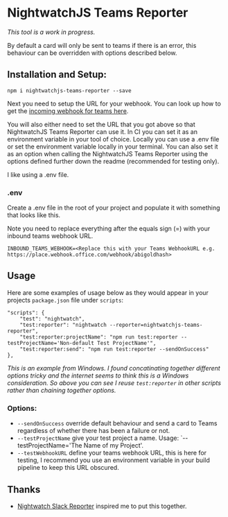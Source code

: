 # NightwatchJS Teams Reporter

_This tool is a work in progress._

By default a card will only be sent to teams if there is an error, this behaviour can be overridden with options described below.

## Installation and Setup:

`npm i nightwatchjs-teams-reporter --save`

Next you need to setup the URL for your webhook. You can look up how to get the [incoming webhook for teams here](https://learn.microsoft.com/en-us/microsoftteams/platform/webhooks-and-connectors/how-to/add-incoming-webhook?tabs=dotnet).

You will also either need to set the URL that you got above so that NightwatchJS Teams Reporter can use it. In CI you can set it as an environment variable in your tool of choice. Locally you can use a .env file or set the environment variable locally in your terminal. You can also set it as an option when calling the NightwatchJS Teams Reporter using the options defined further down the readme (recommended for testing only).

I like using a .env file.

### .env

Create a .env file in the root of your project and populate it with something that looks like this.

Note you need to replace everything after the equals sign (=) with your inbound teams webhook URL.

`INBOUND_TEAMS_WEBHOOK=<Replace this with your Teams WebhookURL e.g. https://place.webhook.office.com/webhook/abigoldhash>`

## Usage

Here are some examples of usage below as they would appear in your projects `package.json` file under `scripts`:

```
"scripts": {
	"test": "nightwatch",
	"test:reporter": "nightwatch --reporter=nightwatchjs-teams-reporter",
	"test:reporter:projectName": "npm run test:reporter --testProjectName='Non-default Test ProjectName'",
	"test:reporter:send": "npm run test:reporter --sendOnSuccess"
},
```

_This is an example from Windows. I found concatinating together different options tricky and the internet seems to think this is a Windows consideration. So above you can see I reuse `test:reporter` in other scripts rather than chaining together options._

### Options:

- `--sendOnSuccess` override default behaviour and send a card to Teams regardless of whether there has been a failure or not.
- `--testProjectName` give your test project a name. Usage: `--testProjectName='The Name of my Project'.
- `--testWebhookURL` define your teams webhook URL, this is here for testing, I recommend you use an environment variable in your build pipeline to keep this URL obscured.

## Thanks

- [Nightwatch Slack Reporter](https://github.com/nightwatchjs-community/nightwatch-slack-reporter) inspired me to put this together.
